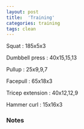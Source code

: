 ```yaml
---
layout: post
title:  'Training'
categories: training
tags: clean
---
```


Squat  :  185x5x3

Dumbbell press  :  40x15,15,13

Pullup  :  25x9,9,7

Facepull  : 65x18x3

Tricep extension  :  40x12,12,9

Hammer curl  :  15x16x3

### Notes

